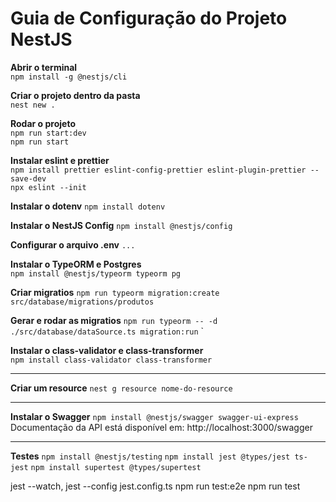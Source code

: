 # Guia de Configuração do Projeto NestJS

**Abrir o terminal**  
`npm install -g @nestjs/cli`

**Criar o projeto dentro da pasta**  
`nest new .`

**Rodar o projeto**  
`npm run start:dev`  
`npm run start`

**Instalar eslint e prettier**  
`npm install prettier eslint-config-prettier eslint-plugin-prettier --save-dev`  
`npx eslint --init`

**Instalar o dotenv**
`npm install dotenv`

**Instalar o NestJS Config**
`npm install @nestjs/config`

**Configurar o arquivo .env**
`...`

**Instalar o TypeORM e Postgres**  
`npm install @nestjs/typeorm typeorm pg`

**Criar migratios**
`npm run typeorm migration:create src/database/migrations/produtos`

**Gerar e rodar as migratios**
`npm run typeorm -- -d ./src/database/dataSource.ts migration:run` `

**Instalar o class-validator e class-transformer**  
`npm install class-validator class-transformer`

---------------------------------------------------
**Criar um resource**
`nest g resource nome-do-resource`

---------------------------------------------------

**Instalar o Swagger**
`npm install @nestjs/swagger swagger-ui-express`
Documentação da API está disponível em: http://localhost:3000/swagger

---------------------------------------------------

**Testes**
`npm install @nestjs/testing`
`npm install jest @types/jest ts-jest`
`npm install supertest @types/supertest`

jest --watch,
jest --config jest.config.ts
npm run test:e2e
npm run test
